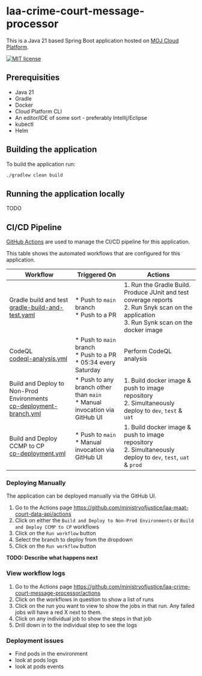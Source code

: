 # laa-crime-court-message-processor

This is a Java 21 based Spring Boot application hosted on [MOJ Cloud Platform](https://user-guide.cloud-platform.service.justice.gov.uk/documentation/concepts/about-the-cloud-platform.html).

[![MIT license](https://img.shields.io/badge/License-MIT-blue.svg)](LICENSE)

## Prerequisities
- Java 21
- Gradle
- Docker
- Cloud Platform CLI 
- An editor/IDE of some sort - preferably Intellij/Eclipse 
- kubectl
- Helm

## Building the application

To build the application run:
```sh
./gradlew clean build
```

## Running the application locally

TODO



## CI/CD Pipeline

[GitHub Actions](https://github.com/ministryofjustice/laa-crime-court-message-processor/actions) are used to manage the CI/CD pipeline for this application.

This table shows the automated workflows that are configured for this application.


| Workflow                                                                                                             | Triggered On                                                                 | Actions                                                                                                                                            |
|----------------------------------------------------------------------------------------------------------------------|------------------------------------------------------------------------------|----------------------------------------------------------------------------------------------------------------------------------------------------|
| Gradle build and test<br/>[gradle-build-and-test.yaml](.github/workflows/gradle-build-and-test.yaml)                 | * Push to `main` branch<br/>* Push to a PR                                   | 1. Run the Gradle Build.  Produce JUnit and test coverage reports<br/>2. Run Snyk scan on the application<br/>3. Run Synk scan on the docker image |
| CodeQL<br/>[codeql-analysis.yml](.github/workflows/codeql-analysis.yml)                                              | * Push to `main` branch<br/>* Push to a PR<br/>* 05:34 every Saturday        | Perform CodeQL analysis                                                                                                                            |
| Build and Deploy to Non-Prod Environments<br/>[cp-deployment-branch.yml](.github/workflows/cp-deployment-branch.yml) | * Push to any branch other than `main`<br/>* Manual invocation via GitHub UI | 1. Build docker image & push to image repository<br/>2. Simultaneously deploy to `dev`, `test` & `uat`                                             |
| Build and Deploy CCMP to CP<br/>[cp-deployment.yml](.github/workflows/cp-deployment.yml)                             | * Push to `main`<br/>* Manual invocation via GitHub UI                       | 1. Build docker image & push to image repository<br/>2. Simultaneously deploy to `dev`, `test`, `uat` & `prod`                                     |

### Deploying Manually 

The application can be deployed manually via the GitHub UI.

1. Go to the Actions page https://github.com/ministryofjustice/laa-maat-court-data-api/actions
2. Click on either the `Build and Deploy to Non-Prod Environments` or `Build and Deploy CCMP to CP` workflows
3. Click on the `Run workflow` button
4. Select the branch to deploy from the dropdown
5. Click on the `Run workflow` button

**TODO: Describe what happens next**

### View workflow logs

1. Go to the Actions page https://github.com/ministryofjustice/laa-crime-court-message-processor/actions
2. Click on the workflows in question to show a list of runs
3. Click on the run you want to view to show the jobs in that run. Any failed jobs will have a red X next to them.
4. Click on any individual job to show the steps in that job
5. Drill down in to the individual step to see the logs


### Deployment issues

* Find pods in the environment
* look at pods logs
* look at pods events